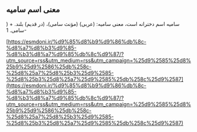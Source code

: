 ## معنی اسم سامیه


سامیه اسم دخترانه است، معنی سامیه: (عربی) (مؤنث سامی)، (در قدیم) بلند. + ( سامی. 1-

[https://esmdoni.ir/%d9%85%d8%b9%d9%86%db%8c-%d8%a7%d8%b3%d9%85-%d8%b3%d8%a7%d9%85%db%8c%d9%87/?utm_source=rss&utm_medium=rss&utm_campaign=%25d9%2585%25d8%25b9%25d9%2586%25db%258c-%25d8%25a7%25d8%25b3%25d9%2585-%25d8%25b3%25d8%25a7%25d9%2585%25db%258c%25d9%2587](https://esmdoni.ir/%d9%85%d8%b9%d9%86%db%8c-%d8%a7%d8%b3%d9%85-%d8%b3%d8%a7%d9%85%db%8c%d9%87/?utm_source=rss&utm_medium=rss&utm_campaign=%25d9%2585%25d8%25b9%25d9%2586%25db%258c-%25d8%25a7%25d8%25b3%25d9%2585-%25d8%25b3%25d8%25a7%25d9%2585%25db%258c%25d9%2587) 